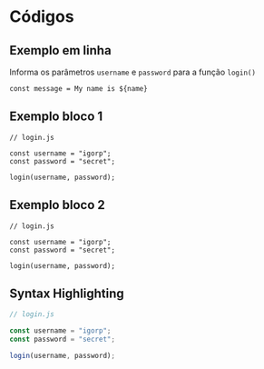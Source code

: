 # Códigos

## Exemplo em linha

Informa os parâmetros `username` e `password` para a função `login()`

``const message = My name is ${name}``

## Exemplo bloco 1

    // login.js

    const username = "igorp";
    const password = "secret";

    login(username, password);

## Exemplo bloco 2

```
// login.js

const username = "igorp";
const password = "secret";

login(username, password);
```

## Syntax Highlighting

```javascript
// login.js

const username = "igorp";
const password = "secret";

login(username, password);
```
